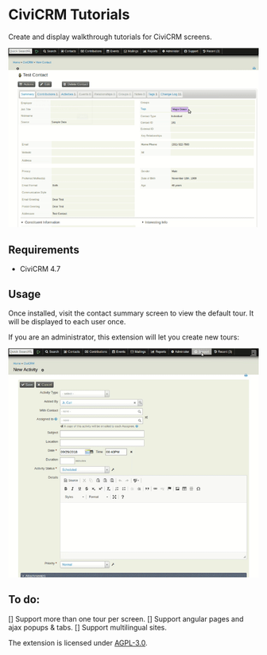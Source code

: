# CiviCRM Tutorials

Create and display walkthrough tutorials for CiviCRM screens.

![Screenshot](/images/view-tour.gif)

## Requirements

* CiviCRM 4.7

## Usage

Once installed, visit the contact summary screen to view the default tour. It will be displayed to each user once.

If you are an administrator, this extension will let you create new tours:

![Screenshot](/images/edit-tour.gif)

## To do:

[] Support more than one tour per screen.
[] Support angular pages and ajax popups & tabs.
[] Support multilingual sites.

The extension is licensed under [AGPL-3.0](LICENSE.txt).